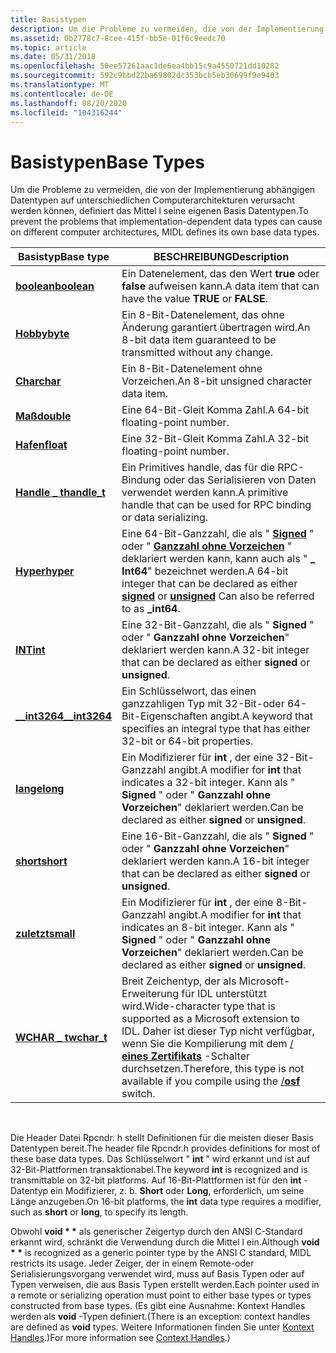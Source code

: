 ```yaml
---
title: Basistypen
description: Um die Probleme zu vermeiden, die von der Implementierung abhängigen Datentypen auf unterschiedlichen Computerarchitekturen verursacht werden können, definiert das Mittel l seine eigenen Basis Datentypen.
ms.assetid: 0b2778c7-8cee-415f-bb5e-01f6c9eedc70
ms.topic: article
ms.date: 05/31/2018
ms.openlocfilehash: 50ee57261aac1de6ea4bb15c9a4550721dd10282
ms.sourcegitcommit: 592c9bbd22ba69802dc353bcb5eb30699f9e9403
ms.translationtype: MT
ms.contentlocale: de-DE
ms.lasthandoff: 08/20/2020
ms.locfileid: "104316244"
---
```

# <a name="base-types"></a><span data-ttu-id="a05be-103">Basistypen</span><span class="sxs-lookup"><span data-stu-id="a05be-103">Base Types</span></span>

<span data-ttu-id="a05be-104">Um die Probleme zu vermeiden, die von der Implementierung abhängigen Datentypen auf unterschiedlichen Computerarchitekturen verursacht werden können, definiert das Mittel l seine eigenen Basis Datentypen.</span><span class="sxs-lookup"><span data-stu-id="a05be-104">To prevent the problems that implementation-dependent data types can cause on different computer architectures, MIDL defines its own base data types.</span></span>



| <span data-ttu-id="a05be-105">Basistyp</span><span class="sxs-lookup"><span data-stu-id="a05be-105">Base type</span></span>                         | <span data-ttu-id="a05be-106">BESCHREIBUNG</span><span class="sxs-lookup"><span data-stu-id="a05be-106">Description</span></span>                                                                                                                                                         |
|-----------------------------------|---------------------------------------------------------------------------------------------------------------------------------------------------------------------|
| [<span data-ttu-id="a05be-107">**boolean**</span><span class="sxs-lookup"><span data-stu-id="a05be-107">**boolean**</span></span>](/windows/desktop/Midl/boolean)       | <span data-ttu-id="a05be-108">Ein Datenelement, das den Wert **true** oder **false** aufweisen kann.</span><span class="sxs-lookup"><span data-stu-id="a05be-108">A data item that can have the value **TRUE** or **FALSE**.</span></span>                                                                                                          |
| [<span data-ttu-id="a05be-109">**Hobby**</span><span class="sxs-lookup"><span data-stu-id="a05be-109">**byte**</span></span>](/windows/desktop/Midl/byte)             | <span data-ttu-id="a05be-110">Ein 8-Bit-Datenelement, das ohne Änderung garantiert übertragen wird.</span><span class="sxs-lookup"><span data-stu-id="a05be-110">An 8-bit data item guaranteed to be transmitted without any change.</span></span>                                                                                                 |
| [<span data-ttu-id="a05be-111">**Char**</span><span class="sxs-lookup"><span data-stu-id="a05be-111">**char**</span></span>](/windows/desktop/Midl/char-idl)         | <span data-ttu-id="a05be-112">Ein 8-Bit-Datenelement ohne Vorzeichen.</span><span class="sxs-lookup"><span data-stu-id="a05be-112">An 8-bit unsigned character data item.</span></span>                                                                                                                              |
| [<span data-ttu-id="a05be-113">**Maß**</span><span class="sxs-lookup"><span data-stu-id="a05be-113">**double**</span></span>](/windows/desktop/Midl/double)         | <span data-ttu-id="a05be-114">Eine 64-Bit-Gleit Komma Zahl.</span><span class="sxs-lookup"><span data-stu-id="a05be-114">A 64-bit floating-point number.</span></span>                                                                                                                                     |
| [<span data-ttu-id="a05be-115">**Hafen**</span><span class="sxs-lookup"><span data-stu-id="a05be-115">**float**</span></span>](/windows/desktop/Midl/float)           | <span data-ttu-id="a05be-116">Eine 32-Bit-Gleit Komma Zahl.</span><span class="sxs-lookup"><span data-stu-id="a05be-116">A 32-bit floating-point number.</span></span>                                                                                                                                     |
| [<span data-ttu-id="a05be-117">**Handle \_ t**</span><span class="sxs-lookup"><span data-stu-id="a05be-117">**handle\_t**</span></span>](/windows/desktop/Midl/handle-t)    | <span data-ttu-id="a05be-118">Ein Primitives handle, das für die RPC-Bindung oder das Serialisieren von Daten verwendet werden kann.</span><span class="sxs-lookup"><span data-stu-id="a05be-118">A primitive handle that can be used for RPC binding or data serializing.</span></span>                                                                                            |
| [<span data-ttu-id="a05be-119">**Hyper**</span><span class="sxs-lookup"><span data-stu-id="a05be-119">**hyper**</span></span>](/windows/desktop/Midl/hyper)           | <span data-ttu-id="a05be-120">Eine 64-Bit-Ganzzahl, die als " [**Signed**](/windows/desktop/Midl/signed) " oder " [**Ganzzahl ohne Vorzeichen**](/windows/desktop/Midl/unsigned) " deklariert werden kann, kann auch als " **\_ Int64**" bezeichnet werden.</span><span class="sxs-lookup"><span data-stu-id="a05be-120">A 64-bit integer that can be declared as either [**signed**](/windows/desktop/Midl/signed) or [**unsigned**](/windows/desktop/Midl/unsigned) Can also be referred to as **\_int64**.</span></span>                  |
| [<span data-ttu-id="a05be-121">**INT**</span><span class="sxs-lookup"><span data-stu-id="a05be-121">**int**</span></span>](/windows/desktop/Midl/int)               | <span data-ttu-id="a05be-122">Eine 32-Bit-Ganzzahl, die als " **Signed** " oder " **Ganzzahl ohne Vorzeichen**" deklariert werden kann.</span><span class="sxs-lookup"><span data-stu-id="a05be-122">A 32-bit integer that can be declared as either **signed** or **unsigned**.</span></span>                                                                                         |
| [<span data-ttu-id="a05be-123">**\_\_int3264**</span><span class="sxs-lookup"><span data-stu-id="a05be-123">**\_\_int3264**</span></span>](/windows/desktop/Midl/--int3264) | <span data-ttu-id="a05be-124">Ein Schlüsselwort, das einen ganzzahligen Typ mit 32-Bit-oder 64-Bit-Eigenschaften angibt.</span><span class="sxs-lookup"><span data-stu-id="a05be-124">A keyword that specifies an integral type that has either 32-bit or 64-bit properties.</span></span>                                                                              |
| [<span data-ttu-id="a05be-125">**lange**</span><span class="sxs-lookup"><span data-stu-id="a05be-125">**long**</span></span>](/windows/desktop/Midl/long)             | <span data-ttu-id="a05be-126">Ein Modifizierer für **int** , der eine 32-Bit-Ganzzahl angibt.</span><span class="sxs-lookup"><span data-stu-id="a05be-126">A modifier for **int** that indicates a 32-bit integer.</span></span> <span data-ttu-id="a05be-127">Kann als " **Signed** " oder " **Ganzzahl ohne Vorzeichen**" deklariert werden.</span><span class="sxs-lookup"><span data-stu-id="a05be-127">Can be declared as either **signed** or **unsigned**.</span></span>                                                       |
| [<span data-ttu-id="a05be-128">**short**</span><span class="sxs-lookup"><span data-stu-id="a05be-128">**short**</span></span>](/windows/desktop/Midl/short)           | <span data-ttu-id="a05be-129">Eine 16-Bit-Ganzzahl, die als " **Signed** " oder " **Ganzzahl ohne Vorzeichen**" deklariert werden kann.</span><span class="sxs-lookup"><span data-stu-id="a05be-129">A 16-bit integer that can be declared as either **signed** or **unsigned**.</span></span>                                                                                         |
| [<span data-ttu-id="a05be-130">**zuletzt**</span><span class="sxs-lookup"><span data-stu-id="a05be-130">**small**</span></span>](/windows/desktop/Midl/small)           | <span data-ttu-id="a05be-131">Ein Modifizierer für **int** , der eine 8-Bit-Ganzzahl angibt.</span><span class="sxs-lookup"><span data-stu-id="a05be-131">A modifier for **int** that indicates an 8-bit integer.</span></span> <span data-ttu-id="a05be-132">Kann als " **Signed** " oder " **Ganzzahl ohne Vorzeichen**" deklariert werden.</span><span class="sxs-lookup"><span data-stu-id="a05be-132">Can be declared as either **signed** or **unsigned**.</span></span>                                                       |
| [<span data-ttu-id="a05be-133">**WCHAR \_ t**</span><span class="sxs-lookup"><span data-stu-id="a05be-133">**wchar\_t**</span></span>](/windows/desktop/Midl/wchar-t)      | <span data-ttu-id="a05be-134">Breit Zeichentyp, der als Microsoft-Erweiterung für IDL unterstützt wird.</span><span class="sxs-lookup"><span data-stu-id="a05be-134">Wide-character type that is supported as a Microsoft extension to IDL.</span></span> <span data-ttu-id="a05be-135">Daher ist dieser Typ nicht verfügbar, wenn Sie die Kompilierung mit dem [ / **eines Zertifikats**](/windows/desktop/Midl/-osf) -Schalter durchsetzen.</span><span class="sxs-lookup"><span data-stu-id="a05be-135">Therefore, this type is not available if you compile using the [/**osf**](/windows/desktop/Midl/-osf) switch.</span></span> |



 

<span data-ttu-id="a05be-136">Die Header Datei Rpcndr. h stellt Definitionen für die meisten dieser Basis Datentypen bereit.</span><span class="sxs-lookup"><span data-stu-id="a05be-136">The header file Rpcndr.h provides definitions for most of these base data types.</span></span> <span data-ttu-id="a05be-137">Das Schlüsselwort " **int** " wird erkannt und ist auf 32-Bit-Plattformen transaktionabel.</span><span class="sxs-lookup"><span data-stu-id="a05be-137">The keyword **int** is recognized and is transmittable on 32-bit platforms.</span></span> <span data-ttu-id="a05be-138">Auf 16-Bit-Plattformen ist für den **int** -Datentyp ein Modifizierer, z. b. **Short** oder **Long**, erforderlich, um seine Länge anzugeben.</span><span class="sxs-lookup"><span data-stu-id="a05be-138">On 16-bit platforms, the **int** data type requires a modifier, such as **short** or **long**, to specify its length.</span></span>

<span data-ttu-id="a05be-139">Obwohl **void \* \*** als generischer Zeigertyp durch den ANSI C-Standard erkannt wird, schränkt die Verwendung durch die Mittel l ein.</span><span class="sxs-lookup"><span data-stu-id="a05be-139">Although **void \* \*** is recognized as a generic pointer type by the ANSI C standard, MIDL restricts its usage.</span></span> <span data-ttu-id="a05be-140">Jeder Zeiger, der in einem Remote-oder Serialisierungsvorgang verwendet wird, muss auf Basis Typen oder auf Typen verweisen, die aus Basis Typen erstellt werden.</span><span class="sxs-lookup"><span data-stu-id="a05be-140">Each pointer used in a remote or serializing operation must point to either base types or types constructed from base types.</span></span> <span data-ttu-id="a05be-141">(Es gibt eine Ausnahme: Kontext Handles werden als **void** -Typen definiert.</span><span class="sxs-lookup"><span data-stu-id="a05be-141">(There is an exception: context handles are defined as **void** types.</span></span> <span data-ttu-id="a05be-142">Weitere Informationen finden Sie unter [Kontext Handles](context-handles.md).)</span><span class="sxs-lookup"><span data-stu-id="a05be-142">For more information see [Context Handles](context-handles.md).)</span></span>

 

 